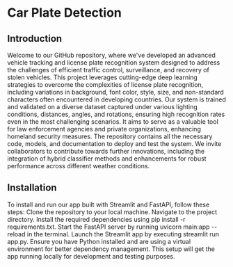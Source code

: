 # Car Plate Detection

## Introduction
Welcome to our GitHub repository, where we've developed an advanced vehicle tracking and license plate recognition system designed to address the challenges of efficient traffic control, surveillance, and recovery of stolen vehicles. This project leverages cutting-edge deep learning strategies to overcome the complexities of license plate recognition, including variations in background, font color, style, size, and non-standard characters often encountered in developing countries.
Our system is trained and validated on a diverse dataset captured under various lighting conditions, distances, angles, and rotations, ensuring high recognition rates even in the most challenging scenarios. It aims to serve as a valuable tool for law enforcement agencies and private organizations, enhancing homeland security measures.
The repository contains all the necessary code, models, and documentation to deploy and test the system. We invite collaborators to contribute towards further innovations, including the integration of hybrid classifier methods and enhancements for robust performance across different weather conditions.
## Installation
To install and run our app built with Streamlit and FastAPI, follow these steps:
Clone the repository to your local machine.
Navigate to the project directory.
Install the required dependencies using pip install -r requirements.txt.
Start the FastAPI server by running uvicorn main:app --reload in the terminal.
Launch the Streamlit app by executing streamlit run app.py.
Ensure you have Python installed and are using a virtual environment for better dependency management. This setup will get the app running locally for development and testing purposes.
